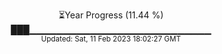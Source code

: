 <p align="center">
⏳Year Progress (11.44 %) <br>
███▁▁▁▁▁▁▁▁▁▁▁▁▁▁▁▁▁▁▁▁▁▁▁▁▁▁▁ <br>
<sub>Updated: Sat, 11 Feb 2023 18:02:27 GMT</sub>
</p>

